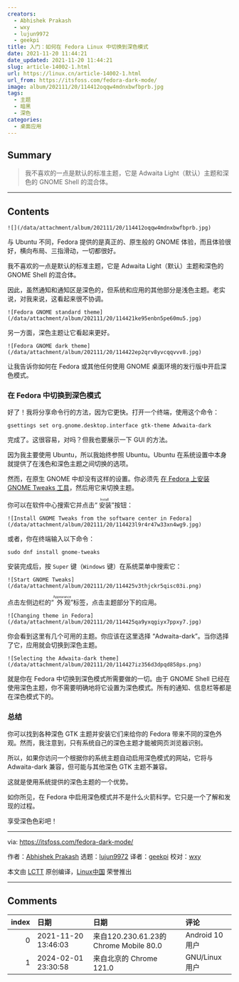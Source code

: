 ```yaml
---
creators:
  - Abhishek Prakash
  - wxy
  - lujun9972
  - geekpi
title: 入门：如何在 Fedora Linux 中切换到深色模式
date: 2021-11-20 11:44:21
date_updated: 2021-11-20 11:44:21
slug: article-14002-1.html
url: https://linux.cn/article-14002-1.html
url_from: https://itsfoss.com/fedora-dark-mode/
image: album/202111/20/114412oqqw4mdnxbwfbprb.jpg
tags:
  - 主题
  - 暗黑
  - 深色
categories:
  - 桌面应用
---
```


## Summary

> 我不喜欢的一点是默认的标准主题，它是 Adwaita Light（默认）主题和深色的 GNOME Shell 的混合体。

***

<!-- more -->

## Contents

`![](/data/attachment/album/202111/20/114412oqqw4mdnxbwfbprb.jpg)`

与 Ubuntu 不同，Fedora 提供的是真正的、原生般的 GNOME 体验，而且体验很好，横向布局、三指滑动，一切都很好。

我不喜欢的一点是默认的标准主题，它是 Adwaita Light（默认）主题和深色的 GNOME Shell 的混合体。

因此，虽然通知和通知区是深色的，但系统和应用的其他部分是浅色主题。老实说，对我来说，这看起来很不协调。

`![Fedora GNOME standard theme](/data/attachment/album/202111/20/114421ke95enbn5pe60mu5.jpg)`

另一方面，深色主题让它看起来更好。

`![Fedora GNOME dark theme](/data/attachment/album/202111/20/114422ep2qrv8yvcqqvvv8.jpg)`

让我告诉你如何在 Fedora 或其他任何使用 GNOME 桌面环境的发行版中开启深色模式。

### 在 Fedora 中切换到深色模式

好了！我将分享命令行的方法，因为它更快。打开一个终端，使用这个命令：

```shell
gsettings set org.gnome.desktop.interface gtk-theme Adwaita-dark
```

完成了。这很容易，对吗？但我也要展示一下 GUI 的方法。

因为我主要使用 Ubuntu，所以我始终参照 Ubuntu。Ubuntu 在系统设置中本身就提供了在浅色和深色主题之间切换的选项。

然而，在原生 GNOME 中却没有这样的设置。你必须先 [在 Fedora 上安装 GNOME Tweaks 工具](https://itsfoss.com/install-gnome-tweaks-fedora/)，然后用它来切换主题。

你可以在软件中心搜索它并点击“<ruby> 安装 <rt>  Install </rt></ruby>”按钮：

`![Install GNOME Tweaks from the software center in Fedora](/data/attachment/album/202111/20/114423l9r4r47w33xn4wg9.jpg)`

或者，你在终端输入以下命令：

```shell
sudo dnf install gnome-tweaks
```

安装完成后，按 `Super` 键（`Windows` 键）在系统菜单中搜索它：

`![Start GNOME Tweaks](/data/attachment/album/202111/20/114425v3thjckr5qisc03i.png)`

点击左侧边栏的“<ruby> 外观 <rt>  Appearance </rt></ruby>”标签，点击主题部分下的应用。

`![Changing theme in Fedora](/data/attachment/album/202111/20/114425qa9yxqgiyx7ppxy7.jpg)`

你会看到这里有几个可用的主题。你应该在这里选择 “Adwaita-dark”。当你选择了它，应用就会切换到深色主题。

`![Selecting the Adwaita-dark theme](/data/attachment/album/202111/20/114427iz356d3dpqd858ps.png)`

就是你在 Fedora 中切换到深色模式所需要做的一切。由于 GNOME Shell 已经在使用深色主题，你不需要明确地将它设置为深色模式。所有的通知、信息栏等都是在深色模式下的。

### 总结

你可以找到各种深色 GTK 主题并安装它们来给你的 Fedora 带来不同的深色外观。然而，我注意到，只有系统自己的深色主题才能被网页浏览器识别。

所以，如果你访问一个根据你的系统主题自动启用深色模式的网站，它将与 Adwaita-dark 兼容，但可能与其他深色 GTK 主题不兼容。

这就是使用系统提供的深色主题的一个优势。

如你所见，在 Fedora 中启用深色模式并不是什么火箭科学。它只是一个了解和发现的过程。

享受深色色彩吧！

---

via: <https://itsfoss.com/fedora-dark-mode/>

作者：[Abhishek Prakash](https://itsfoss.com/author/abhishek/) 选题：[lujun9972](https://github.com/lujun9972) 译者：[geekpi](https://github.com/geekpi) 校对：[wxy](https://github.com/wxy)

本文由 [LCTT](https://github.com/LCTT/TranslateProject) 原创编译，[Linux中国](https://linux.cn/) 荣誉推出

***

## Comments

|   index | 日期                | 日期                                                   | 评论                                                                |
|--------:|:--------------------|:-------------------------------------------------------|:--------------------------------------------------------------------|
|       0 | 2021-11-20 13:46:03 | 来自120.230.61.23的 Chrome Mobile 80.0|Android 10 用户 | Gnome浅色模式不得不说的优点&gt;&gt;&gt;就是看着想吐, 还特么是默认的 |
|       1 | 2024-02-01 23:30:58 | 来自北京的 Chrome 121.0|GNU/Linux 用户                 | 最好能全部显示浅色                                                  |
